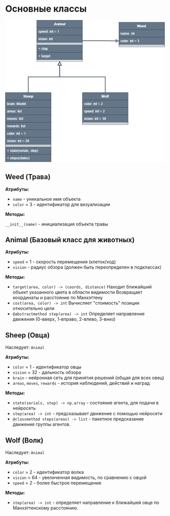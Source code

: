 # Основные классы

![](umls/classes.png)

## Weed (Трава)

**Атрибуты:**

- `name` - уникальное имя объекта
- `color` = 3 - идентификатор для визуализации

**Методы:**

`__init__(name)` - инициализация объекта травы

## Animal (Базовый класс для животных)

**Атрибуты:**

- `speed` = 1 - скорость перемещения (клеток/ход)
- `vision` - радиус обзора (должен быть переопределен в подклассах)

**Методы:**

- `target(area, color) -> (coords, distance)`
Находит ближайший объект указанного цвета в области видимости
Возвращает координаты и расстояние по Манхэттену
- `cost(area, color) -> int`
Вычисляет "стоимость" позиции относительно цели
- `@abstractmethod step(area) -> int`
Определяет направление движения (0-вверх, 1-вправо, 2-влево, 3-вниз)

## Sheep (Овца)

Наследует: `Animal`

**Атрибуты:**

- `color` = 1 - идентификатор овцы
- `vision` = 32 - дальность обзора
- `brain` - нейронная сеть для принятия решений (общая для всех овец)
- `areas`, `moves`, `rewards` - история наблюдений, действий и наград

**Методы:**

- `state(serials, step) -> np.array` - состояние агента, для подачи в нейросеть
- `step(area) -> int` - предсказывает движение с помощью нейросети
- `@classmethod steps(areas) -> list` - пакетное предсказание движения группы агентов.

## Wolf (Волк)

Наследует: `Animal`

**Атрибуты:**

- `color` = 2 - идентификатор волка
- `vision` = 64 - увеличенная видимость, по сравнению с овцой
- `speed` = 2 - более быстрое перемещение

**Методы:**

- `step(area) -> int` - определяет направление к ближайшей овце по Манхэттенскому расстоянию.



